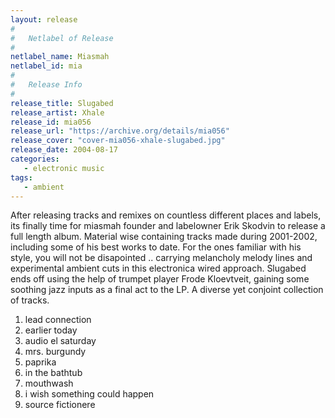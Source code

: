 ```yaml
---
layout: release
#
#   Netlabel of Release
#
netlabel_name: Miasmah
netlabel_id: mia
#
#   Release Info
#
release_title: Slugabed
release_artist: Xhale
release_id: mia056
release_url: "https://archive.org/details/mia056"
release_cover: "cover-mia056-xhale-slugabed.jpg"
release_date: 2004-08-17
categories:
   - electronic music
tags:
   - ambient
---
```

After releasing tracks and remixes on countless different places and labels, its finally time for miasmah founder and labelowner Erik Skodvin to release a full length album. Material wise containing tracks made during 2001-2002, including some of his best works to date. For the ones familiar with his style, you will not be disapointed .. carrying melancholy melody lines and experimental ambient cuts in this electronica wired approach. Slugabed ends off using the help of trumpet player Frode Kloevtveit, gaining some soothing jazz inputs as a final act to the LP. A diverse yet conjoint collection of tracks.

1. lead connection
2. earlier today
3. audio el saturday
4. mrs. burgundy
5. paprika
6. in the bathtub
7. mouthwash
8. i wish something could happen
9. source fictionere